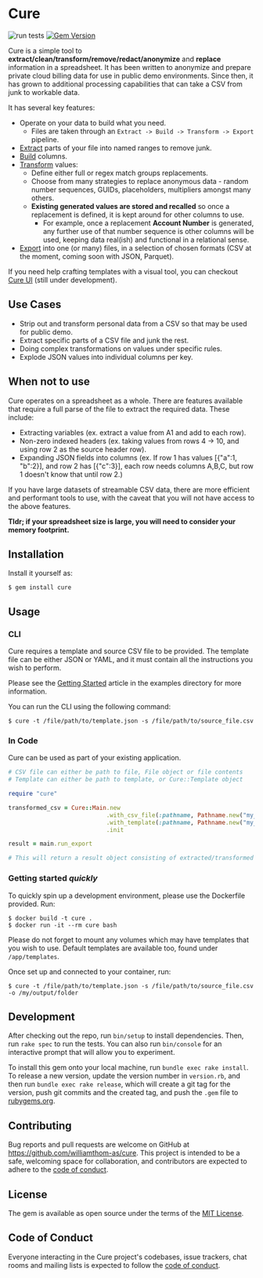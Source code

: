 # Cure

![run tests](https://github.com/williamthom-as/cure/actions/workflows/rspec.yml/badge.svg)
[![Gem Version](https://badge.fury.io/rb/cure.svg)](https://badge.fury.io/rb/cure)

Cure is a simple tool to **extract/clean/transform/remove/redact/anonymize** and **replace** information in a spreadsheet.
It has been written to anonymize and prepare private cloud billing data for use in public demo environments.  Since then, it has grown to 
additional processing capabilities that can take a CSV from junk to workable data.

It has several key features:
- Operate on your data to build what you need. 
  - Files are taken through an `Extract -> Build -> Transform -> Export` pipeline.
- [Extract](docs/extract/main.md) parts of your file into named ranges to remove junk. 
- [Build](docs/builder/main.md) columns.
- [Transform](docs/transform/main.md) values:
  - Define either full or regex match groups replacements.
  - Choose from many strategies to replace anonymous data - random number sequences, GUIDs, placeholders, multipliers amongst many others.
  - **Existing generated values are stored and recalled** so once a replacement is defined, it is kept around for other columns to use.
    - For example, once a replacement **Account Number** is generated, any further use of that number sequence is other columns will be used, keeping data real(ish) and functional in a relational sense.
- [Export](docs/export/main.md) into one (or many) files, in a selection of chosen formats (CSV at the moment, coming soon with JSON, Parquet).

If you need help crafting templates with a visual tool, you can checkout [Cure UI](https://github.com/williamthom-as/cure-ui) (still under development). 

## Use Cases

- Strip out and transform personal data from a CSV so that may be used for public demo.
- Extract specific parts of a CSV file and junk the rest.
- Doing complex transformations on values under specific rules.
- Explode JSON values into individual columns per key.

## When not to use

Cure operates on a spreadsheet as a whole. There are features available that require a full parse of the file to extract
the required data. These include:
  - Extracting variables (ex. extract a value from A1 and add to each row).
  - Non-zero indexed headers (ex. taking values from rows 4 -> 10, and using row 2 as the source header row).
  - Expanding JSON fields into columns (ex. If row 1 has values [{"a":1, "b":2}], and row 2 has [{"c":3}], each
row needs columns A,B,C, but row 1 doesn't know that until row 2.)

If you have large datasets of streamable CSV data, there are more efficient and performant tools to use, with the
caveat that you will not have access to the above features.

**Tldr; if your spreadsheet size is large, you will need to consider your memory footprint.**

## Installation

Install it yourself as:

    $ gem install cure

## Usage

### CLI
Cure requires a template and source CSV file to be provided.  The template file can be either JSON or YAML, and it must
contain all the instructions you wish to perform.

Please see the [Getting Started](docs/examples/getting_started.md) article in the examples directory for more information.

You can run the CLI using the following command:

    $ cure -t /file/path/to/template.json -s /file/path/to/source_file.csv

### In Code
Cure can be used as part of your existing application. 

```ruby
# CSV file can either be path to file, File object or file contents
# Template can either be path to template, or Cure::Template object

require "cure"

transformed_csv = Cure::Main.new
                            .with_csv_file(:pathname, Pathname.new("my_source_file_location"))
                            .with_template(:pathname, Pathname.new("my_template_file_location"))
                            .init

result = main.run_export

# This will return a result object consisting of extracted/transformed headers and rows.
```

### Getting started *quickly*

To quickly spin up a development environment, please use the Dockerfile provided. Run:

    $ docker build -t cure .
    $ docker run -it --rm cure bash

Please do not forget to mount any volumes which may have templates that you wish to use. Default templates are available too, found under `/app/templates`.

Once set up and connected to your container, run:

    $ cure -t /file/path/to/template.json -s /file/path/to/source_file.csv -o /my/output/folder

## Development

After checking out the repo, run `bin/setup` to install dependencies. Then, run `rake spec` to run the tests. You can also run `bin/console` for an interactive prompt that will allow you to experiment.

To install this gem onto your local machine, run `bundle exec rake install`. To release a new version, update the version number in `version.rb`, and then run `bundle exec rake release`, which will create a git tag for the version, push git commits and the created tag, and push the `.gem` file to [rubygems.org](https://rubygems.org).

## Contributing

Bug reports and pull requests are welcome on GitHub at https://github.com/williamthom-as/cure. This project is intended to be a safe, welcoming space for collaboration, and contributors are expected to adhere to the [code of conduct](https://github.com/[USERNAME]/cure/blob/master/CODE_OF_CONDUCT.md).

## License

The gem is available as open source under the terms of the [MIT License](https://opensource.org/licenses/MIT).

## Code of Conduct

Everyone interacting in the Cure project's codebases, issue trackers, chat rooms and mailing lists is expected to follow the [code of conduct](https://github.com/[USERNAME]/cure/blob/master/CODE_OF_CONDUCT.md).
